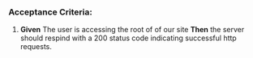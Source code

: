 ### Acceptance Criteria:

1. **Given** The user is accessing the root of of our site 
   **Then** the server should respind with a 200 status code indicating successful http requests. 